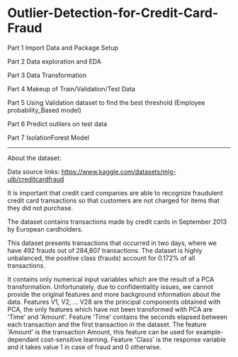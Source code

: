 # Outlier-Detection-for-Credit-Card-Fraud

Part 1 Import Data and Package Setup

Part 2 Data exploration and EDA

Part 3 Data Transformation

Part 4 Makeup of Train/Validation/Test Data

Part 5 Using Validation dataset to find the best threshold (Employee probability_Based model)

Part 6 Predict outliers on test data

Part 7 IsolationForest Model

---------------------------------------------------------------------------------------------
About the dataset:

Data source links: https://www.kaggle.com/datasets/mlg-ulb/creditcardfraud

It is important that credit card companies are able to recognize fraudulent credit card transactions so that customers are not charged for items that they did not purchase.

The dataset contains transactions made by credit cards in September 2013 by European cardholders.

This dataset presents transactions that occurred in two days, where we have 492 frauds out of 284,807 transactions. The dataset is highly unbalanced, the positive class (frauds) account for 0.172% of all transactions.

It contains only numerical input variables which are the result of a PCA transformation. Unfortunately, due to confidentiality issues, we cannot provide the original features and more background information about the data. Features V1, V2, … V28 are the principal components obtained with PCA, the only features which have not been transformed with PCA are 'Time' and 'Amount'. Feature 'Time' contains the seconds elapsed between each transaction and the first transaction in the dataset. The feature 'Amount' is the transaction Amount, this feature can be used for example-dependant cost-sensitive learning. Feature 'Class' is the response variable and it takes value 1 in case of fraud and 0 otherwise.

